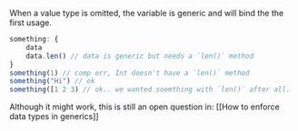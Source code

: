 When a value type is omitted, the variable is generic and will bind the the first usage.



```javascript
something: {
	data
	data.len() // data is generic but needs a `len()` method
}
something(1) // comp err, Int doesn't have a `len()` method
something("Hi") // ok
something([1 2 3) // ok.. we wanted soemthing with `len()` after all.

```

Although it might work, this is still an open question in: [[How to enforce data types in generics]]

